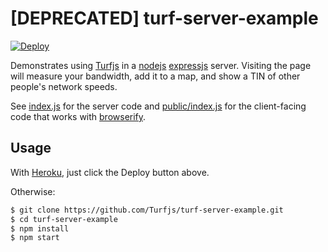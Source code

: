# [DEPRECATED] turf-server-example

[![Deploy](https://www.herokucdn.com/deploy/button.png)](https://heroku.com/deploy)

Demonstrates using [Turfjs](http://turfjs.org/) in a [nodejs](http://nodejs.org/)
[expressjs](http://expressjs.com/) server. Visiting the page will measure your bandwidth, add it to a map,
and show a TIN of other people's network speeds.

See [index.js](index.js) for the server code and [public/index.js](public/index.js)
for the client-facing code that works with [browserify](http://browserify.org/).

## Usage

With [Heroku](https://www.heroku.com/), just click the Deploy button above.

Otherwise:

```sh
$ git clone https://github.com/Turfjs/turf-server-example.git
$ cd turf-server-example
$ npm install
$ npm start
```
